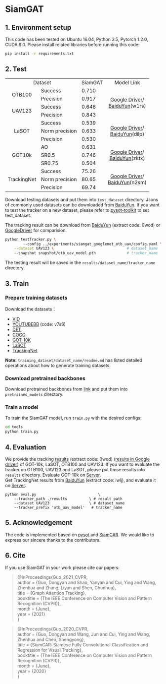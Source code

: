 # SiamGAT

## 1. Environment setup
This code has been tested on Ubuntu 16.04, Python 3.5, Pytorch 1.2.0, CUDA 9.0.
Please install related libraries before running this code: 
```bash
pip install -r requirements.txt
```

## 2. Test

<table>
    <tr>
        <td colspan="2" align=center> Dataset</td>
        <td align=center>SiamGAT</td>
        <td align=center>Model Link</td>
    </tr>
    <tr>
        <td rowspan="2" align=center>OTB100</td>
        <td>Success</td>
        <td>0.710</td>
        <td rowspan="4" align=center>
			<a href="https://drive.google.com/file/d/1LKU6DuOzmLGJr-LYm4yXciJwIizbV_Zf/view?usp=sharing">Google Driver</a>/<br>
			<a href="https://pan.baidu.com/s/1nuK-gAX12K96CQpHbHr3tA">BaiduYun</a>(w1rs)
		</td>
    </tr>
    <tr>
        <td>Precision</td>
        <td>0.917</td>
    </tr>
    <tr>
        <td rowspan="2" align=center>UAV123</td>
        <td>Success</td>
        <td>0.646</td>
    </tr>
    <tr>
        <td>Precision</td>
        <td>0.843</td>
    </tr>
    <tr>
        <td rowspan="3" align=center>LaSOT</td>
        <td>Success</td>
        <td>0.539</td>
        <td rowspan="3" align=center>
			<a href="https://drive.google.com/file/d/167ANy1557rcIsAjuH6_bSS_OFEvgG93s/view?usp=sharing">Google Driver</a>/<br>
			<a href="https://pan.baidu.com/s/17-pG-Mytg4sT330mhd584A">BaiduYun</a>(dilp)
		</td>
    </tr>
    <tr>
        <td>Norm precision</td>
        <td>0.633</td>
    </tr>
    <tr>
        <td>Precision</td>
        <td>0.530</td>
    </tr>
    <tr>
        <td rowspan="3" align=center>GOT10k</td>
        <td>AO</td>
        <td>0.631</td>
        <td rowspan="3" align=center>
			<a href="https://drive.google.com/file/d/1g4ETsJF_jtvpn0-6XF0VGxCtg67-EFmc/view?usp=sharing">Google Driver</a>/<br>
			<a href="https://pan.baidu.com/s/1wap-r-57Rl9NGndiSNAfHw">BaiduYun</a>(zktx)
		</td>
    </tr>
    <tr>
        <td>SR0.5</td>
        <td>0.746</td>
    </tr>
    <tr>
        <td>SR0.75</td>
        <td>0.504</td>
    </tr>
    <tr>
        <td rowspan="3" align=center>TrackingNet</td>
        <td>Success</td>
        <td>75.26</td>
        <td rowspan="3" align=center>
			<a href="https://drive.google.com/file/d/1D2FSYDepz8LU0D3ZsWPYdEIVpNItgHwl/view?usp=sharing">Google Driver</a>/<br>
			<a href="https://pan.baidu.com/s/1Zst1o1cg_zK9YqN3meJ7Bw">BaiduYun</a>(n2sm)
		</td>
    </tr>
    <tr>
        <td>Norm precision</td>
        <td>80.65</td>
    </tr>
    <tr>
        <td>Precision</td>
        <td>69.74</td>
    </tr>
</table>

Download testing datasets and put them into `test_dataset` directory. Jsons of commonly used datasets can be downloaded from [BaiduYun](https://pan.baidu.com/s/1js0Qhykqqur7_lNRtle1tA#list/path=%2F). If you want to test the tracker on a new dataset, please refer to [pysot-toolkit](https://github.com/StrangerZhang/pysot-toolkit) to set test_dataset.

The tracking result can be download from [BaiduYun](https://pan.baidu.com/s/1Ohit3C_hdy70x-JrdGUfeg) (extract code: 0wod) or [GoogleDriver](https://drive.google.com/file/d/1GBk_eKOMxo3rdTrmZYzDaG-Nc_j2Cdg6/view?usp=sharing) for comparision.

```bash 
python testTracker.py \    
        --config ../experiments/siamgat_googlenet_otb_uav/config.yaml \
	--dataset UAV123 \                                 # dataset_name
	--snapshot snapshot/otb_uav_model.pth              # tracker_name
```
The testing result will be saved in the `results/dataset_name/tracker_name` directory.

## 3. Train

### Prepare training datasets

Download the datasets：
* [VID](http://image-net.org/challenges/LSVRC/2017/)
* [YOUTUBEBB](https://pan.baidu.com/s/1gQKmi7o7HCw954JriLXYvg) (code: v7s6)
* [DET](http://image-net.org/challenges/LSVRC/2017/)
* [COCO](http://cocodataset.org)
* [GOT-10K](http://got-10k.aitestunion.com/downloads)
* [LaSOT](https://cis.temple.edu/lasot/)
* [TrackingNet](https://tracking-net.org/#downloads)

**Note:** `training_dataset/dataset_name/readme.md` has listed detailed operations about how to generate training datasets.

### Download pretrained backbones
Download pretrained backbones from [link](https://download.pytorch.org/models/inception_v3_google-1a9a5a14.pth) and put them into `pretrained_models` directory.

### Train a model
To train the SiamGAT model, run `train.py` with the desired configs:

```bash
cd tools
python train.py
```

## 4. Evaluation
We provide the tracking [results](https://pan.baidu.com/s/1Ohit3C_hdy70x-JrdGUfeg) (extract code: 0wod) ([results in Google driver](https://drive.google.com/file/d/1GBk_eKOMxo3rdTrmZYzDaG-Nc_j2Cdg6/view?usp=sharing)) of GOT-10k, LaSOT, OTB100 and UAV123. If you want to evaluate the tracker on OTB100, UAV123 and LaSOT, please put those results into  `results` directory. Evaluate GOT-10k on [Server](http://got-10k.aitestunion.com/).   
Get TrackingNet results from [BaiduYun](https://pan.baidu.com/s/1cJkTbhO73KaIfBzFHkonNg) (extract code: iwlj), and evaluate it on [Server](http://eval.tracking-net.org/).
```
python eval.py 	                          \
	--tracker_path ./results          \ # result path
	--dataset UAV123                  \ # dataset_name
	--tracker_prefix 'otb_uav_model'   # tracker_name
```

## 5. Acknowledgement
The code is implemented based on [pysot](https://github.com/STVIR/pysot) and [SiamCAR](https://github.com/ohhhyeahhh/SiamCAR). We would like to express our sincere thanks to the contributors.

## 6. Cite
If you use SiamGAT in your work please cite our papers:

> @InProceedings{Guo_2021_CVPR,  
  author = {Guo, Dongyan and Shao, Yanyan and Cui, Ying and Wang, Zhenhua and Zhang, Liyan and Shen, Chunhua},  
  title = {Graph Attention Tracking},  
  booktitle = {The IEEE Conference on Computer Vision and Pattern Recognition (CVPR)},  
  month = {June},  
  year = {2021}  
}

> @InProceedings{Guo_2020_CVPR,  
   author = {Guo, Dongyan and Wang, Jun and Cui, Ying and Wang, Zhenhua and Chen, Shengyong},  
   title = {SiamCAR: Siamese Fully Convolutional Classification and Regression for Visual Tracking},  
   booktitle = {The IEEE Conference on Computer Vision and Pattern Recognition (CVPR)},  
   month = {June},  
   year = {2020}  
}
